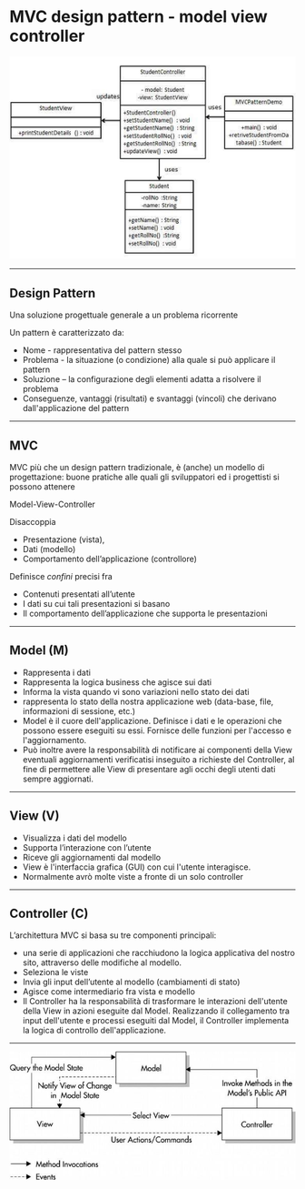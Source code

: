 # MVC design pattern - model view controller

![MVC](./img/mvc_pattern_uml_diagram.jpeg)

---

## Design Pattern

Una soluzione progettuale generale a un problema ricorrente

Un pattern è caratterizzato da:

* Nome - rappresentativa del pattern stesso
* Problema - la situazione (o condizione) alla quale si può applicare il pattern
* Soluzione – la configurazione degli elementi adatta a risolvere il problema
* Conseguenze, vantaggi (risultati) e svantaggi (vincoli) che derivano dall'applicazione del pattern

---

## MVC

MVC più che un design pattern tradizionale, è (anche) un modello di
progettazione: buone pratiche alle quali gli sviluppatori ed i progettisti si possono attenere

Model-View-Controller

Disaccoppia

* Presentazione (vista),
* Dati (modello)
* Comportamento dell’applicazione (controllore)

Definisce _confini_ precisi fra

* Contenuti presentati all’utente
* I dati su cui tali presentazioni si basano
* Il comportamento dell’applicazione che supporta le presentazioni

---

## Model (M)

* Rappresenta i dati
* Rappresenta la logica business che agisce sui dati
* Informa la vista quando vi sono variazioni nello stato dei dati
* rappresenta lo stato della nostra applicazione web (data-base, file, informazioni di sessione, etc.)
* Model è il cuore dell'applicazione. Definisce i dati e le operazioni che possono essere eseguiti su essi. Fornisce delle funzioni per l'accesso e l'aggiornamento.
* Può inoltre avere la responsabilità di notificare ai componenti della View eventuali aggiornamenti verificatisi inseguito a richieste del Controller, al fine di permettere alle View di presentare agli occhi degli utenti dati sempre aggiornati.

---

## View (V)

* Visualizza i dati del modello
* Supporta l’interazione con l’utente
* Riceve gli aggiornamenti dal modello
* View è l'interfaccia grafica (GUI) con cui l'utente interagisce.
* Normalmente avrò molte viste a fronte di un solo controller

---

## Controller (C)

L’architettura MVC si basa su tre componenti principali:

* una serie di applicazioni che racchiudono la logica applicativa del nostro sito, attraverso delle modifiche al modello.
* Seleziona le viste
* Invia gli input dell’utente al modello (cambiamenti di stato)
* Agisce come intermediario fra vista e modello
* Il Controller ha la responsabilità di trasformare le interazioni dell'utente della View in azioni eseguite dal Model. Realizzando il collegamento tra input dell'utente e processi eseguiti dal Model, il Controller implementa la logica di controllo dell'applicazione.

---

![MVC](./img/mvc_schema.jpg)
